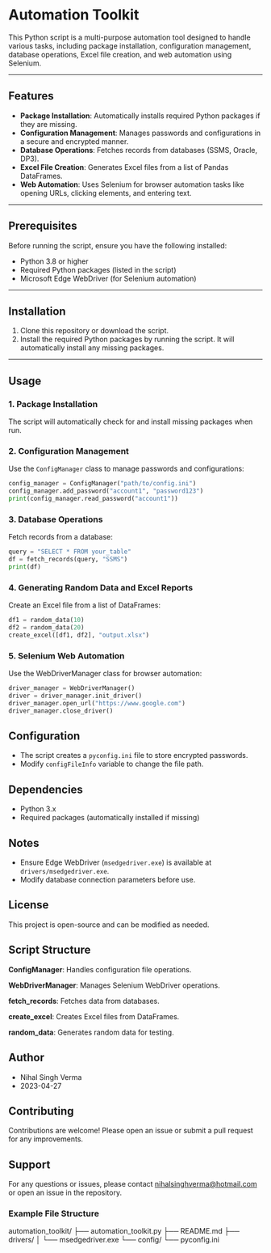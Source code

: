 # Automation Toolkit

This Python script is a multi-purpose automation tool designed to handle various tasks, including package installation, configuration management, database operations, Excel file creation, and web automation using Selenium.

---

## Features

- **Package Installation**: Automatically installs required Python packages if they are missing.
- **Configuration Management**: Manages passwords and configurations in a secure and encrypted manner.
- **Database Operations**: Fetches records from databases (SSMS, Oracle, DP3).
- **Excel File Creation**: Generates Excel files from a list of Pandas DataFrames.
- **Web Automation**: Uses Selenium for browser automation tasks like opening URLs, clicking elements, and entering text.

---

## Prerequisites

Before running the script, ensure you have the following installed:

- Python 3.8 or higher
- Required Python packages (listed in the script)
- Microsoft Edge WebDriver (for Selenium automation)

---

## Installation

1. Clone this repository or download the script.
2. Install the required Python packages by running the script. It will automatically install any missing packages.

---

## Usage

### 1. Package Installation
The script will automatically check for and install missing packages when run.

### 2. Configuration Management
Use the `ConfigManager` class to manage passwords and configurations:
```python
config_manager = ConfigManager("path/to/config.ini")
config_manager.add_password("account1", "password123")
print(config_manager.read_password("account1"))
```

### 3. Database Operations
Fetch records from a database:
```python
query = "SELECT * FROM your_table"
df = fetch_records(query, "SSMS")
print(df)
```

### 4. Generating Random Data and Excel Reports
Create an Excel file from a list of DataFrames:
```python
df1 = random_data(10)
df2 = random_data(20)
create_excel([df1, df2], "output.xlsx")
```

### 5. Selenium Web Automation
Use the WebDriverManager class for browser automation:
```python
driver_manager = WebDriverManager()
driver = driver_manager.init_driver()
driver_manager.open_url("https://www.google.com")
driver_manager.close_driver()
```
## Configuration
- The script creates a `pyconfig.ini` file to store encrypted passwords.
- Modify `configFileInfo` variable to change the file path.

## Dependencies
- Python 3.x
- Required packages (automatically installed if missing)

## Notes
- Ensure Edge WebDriver (`msedgedriver.exe`) is available at `drivers/msedgedriver.exe`.
- Modify database connection parameters before use.

## License
This project is open-source and can be modified as needed.

## Script Structure
**ConfigManager**: Handles configuration file operations.

**WebDriverManager**: Manages Selenium WebDriver operations.

**fetch_records**: Fetches data from databases.

**create_excel**: Creates Excel files from DataFrames.

**random_data**: Generates random data for testing.

## Author
- Nihal Singh Verma
- 2023-04-27

## Contributing
Contributions are welcome! Please open an issue or submit a pull request for any improvements.

## Support
For any questions or issues, please contact nihalsinghverma@hotmail.com or open an issue in the repository.

### **Example File Structure**

automation_toolkit/
├── automation_toolkit.py
├── README.md
├── drivers/
│ └── msedgedriver.exe
└── config/
└── pyconfig.ini
